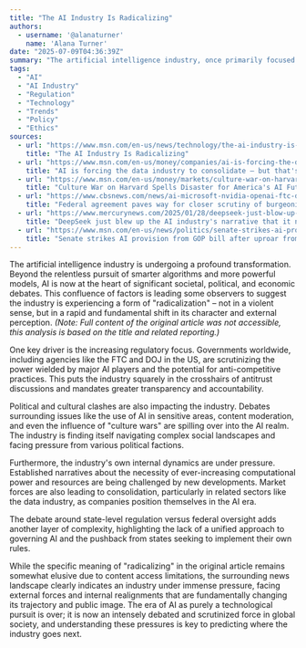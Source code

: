 ```yaml
---
title: "The AI Industry Is Radicalizing"
authors:
  - username: '@alanaturner'
    name: 'Alana Turner'
date: "2025-07-09T04:36:39Z"
summary: "The artificial intelligence industry, once primarily focused on rapid technological advancement, is increasingly facing intense scrutiny, political pressure, and internal debates that some are characterizing as a form of 'radicalization.' This post explores the forces driving this shift, from regulatory challenges to cultural clashes and market dynamics."
tags:
  - "AI"
  - "AI Industry"
  - "Regulation"
  - "Technology"
  - "Trends"
  - "Policy"
  - "Ethics"
sources:
  - url: "https://www.msn.com/en-us/news/technology/the-ai-industry-is-radicalizing/ar-AA1Idjzh"
    title: "The AI Industry Is Radicalizing"
  - url: "https://www.msn.com/en-us/money/companies/ai-is-forcing-the-data-industry-to-consolidate-but-that-s-not-the-whole-story/ar-AA1I89wm"
    title: "AI is forcing the data industry to consolidate — but that's not the whole story"
  - url: "https://www.msn.com/en-us/money/markets/culture-war-on-harvard-spells-disaster-for-americas-ai-future-opinion/ar-AA1HTtsi"
    title: "Culture War on Harvard Spells Disaster for America's AI Future | Opinion"
  - url: "https://www.cbsnews.com/news/ai-microsoft-nvidia-openai-ftc-doj/"
    title: "Federal agreement paves way for closer scrutiny of burgeoning AI industry"
  - url: "https://www.mercurynews.com/2025/01/28/deepseek-just-blow-up-the-ai-industrys-narrative-that-it-needs-more-money-and-power/"
    title: "DeepSeek just blew up the AI industry's narrative that it needs more ... money and power"
  - url: "https://www.msn.com/en-us/news/politics/senate-strikes-ai-provision-from-gop-bill-after-uproar-from-the-states/ar-AA1HL25i"
    title: "Senate strikes AI provision from GOP bill after uproar from the states"
---
```


The artificial intelligence industry is undergoing a profound transformation. Beyond the relentless pursuit of smarter algorithms and more powerful models, AI is now at the heart of significant societal, political, and economic debates. This confluence of factors is leading some observers to suggest the industry is experiencing a form of "radicalization" – not in a violent sense, but in a rapid and fundamental shift in its character and external perception. *(Note: Full content of the original article was not accessible, this analysis is based on the title and related reporting.)*

One key driver is the increasing regulatory focus. Governments worldwide, including agencies like the FTC and DOJ in the US, are scrutinizing the power wielded by major AI players and the potential for anti-competitive practices. This puts the industry squarely in the crosshairs of antitrust discussions and mandates greater transparency and accountability.

Political and cultural clashes are also impacting the industry. Debates surrounding issues like the use of AI in sensitive areas, content moderation, and even the influence of "culture wars" are spilling over into the AI realm. The industry is finding itself navigating complex social landscapes and facing pressure from various political factions.

Furthermore, the industry's own internal dynamics are under pressure. Established narratives about the necessity of ever-increasing computational power and resources are being challenged by new developments. Market forces are also leading to consolidation, particularly in related sectors like the data industry, as companies position themselves in the AI era.

The debate around state-level regulation versus federal oversight adds another layer of complexity, highlighting the lack of a unified approach to governing AI and the pushback from states seeking to implement their own rules.

While the specific meaning of "radicalizing" in the original article remains somewhat elusive due to content access limitations, the surrounding news landscape clearly indicates an industry under immense pressure, facing external forces and internal realignments that are fundamentally changing its trajectory and public image. The era of AI as purely a technological pursuit is over; it is now an intensely debated and scrutinized force in global society, and understanding these pressures is key to predicting where the industry goes next.
